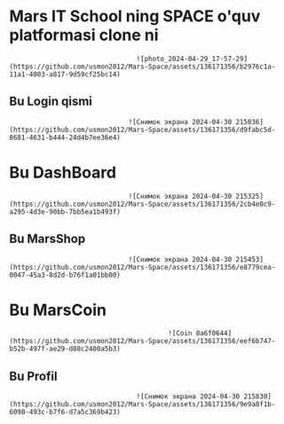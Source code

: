 <h1>Mars IT School ning SPACE o'quv platformasi clone ni</h1>

                                    ![photo_2024-04-29_17-57-29](https://github.com/usmon2012/Mars-Space/assets/136171356/b2976c1a-11a1-4003-a817-9d59cf25bc14)




<h2>Bu Login qismi</h2>

                                  ![Снимок экрана 2024-04-30 215036](https://github.com/usmon2012/Mars-Space/assets/136171356/d9fabc5d-8681-4631-b444-24d4b7ee36e4)




<h1>Bu DashBoard</h1>

                                  ![Снимок экрана 2024-04-30 215325](https://github.com/usmon2012/Mars-Space/assets/136171356/2cb4e0c9-a295-4d3e-90bb-7bb5ea1b493f)





<h2>Bu MarsShop</h2>

                                  ![Снимок экрана 2024-04-30 215453](https://github.com/usmon2012/Mars-Space/assets/136171356/e8779cea-0047-45a3-8d2d-b76f1a01bb00)



<h1>Bu MarsCoin</h1>    

                                            ![Coin 8a6f0644](https://github.com/usmon2012/Mars-Space/assets/136171356/eef6b747-b52b-497f-ae29-d88c2400a5b3)



<h2>Bu Profil</h2>  

                                    ![Снимок экрана 2024-04-30 215830](https://github.com/usmon2012/Mars-Space/assets/136171356/9e9a8f1b-6098-493c-b7f6-d7a5c369b423)
